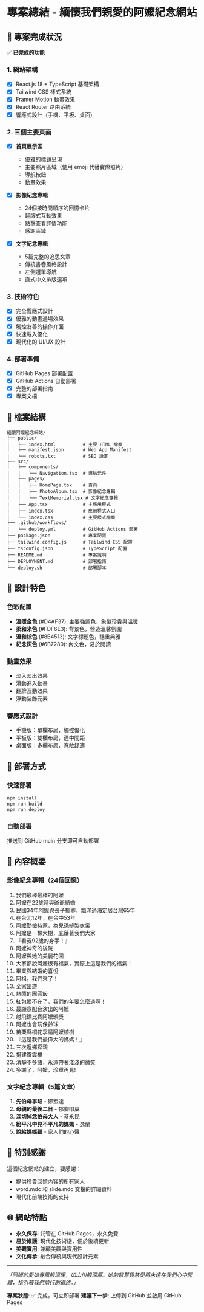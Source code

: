 # 專案總結 - 緬懷我們親愛的阿嬤紀念網站

## 🌸 專案完成狀況

✅ **已完成的功能**

### 1. 網站架構
- [x] React.js 18 + TypeScript 基礎架構
- [x] Tailwind CSS 樣式系統
- [x] Framer Motion 動畫效果
- [x] React Router 路由系統
- [x] 響應式設計（手機、平板、桌面）

### 2. 三個主要頁面
- [x] **首頁展示區**
  - 優雅的標題呈現
  - 主要照片區域（使用 emoji 代替實際照片）
  - 導航按鈕
  - 動畫效果

- [x] **影像紀念專輯**
  - 24個按時間順序的回憶卡片
  - 翻牌式互動效果
  - 點擊查看詳情功能
  - 感謝區域

- [x] **文字紀念專輯**
  - 5篇完整的追思文章
  - 傳統書卷風格設計
  - 左側選單導航
  - 直式中文排版選項

### 3. 技術特色
- [x] 完全響應式設計
- [x] 優雅的動畫過場效果
- [x] 觸控友善的操作介面
- [x] 快速載入優化
- [x] 現代化的 UI/UX 設計

### 4. 部署準備
- [x] GitHub Pages 部署配置
- [x] GitHub Actions 自動部署
- [x] 完整的部署指南
- [x] 專案文檔

## 📁 檔案結構

```
緬懷阿嬤紀念網站/
├── public/
│   ├── index.html          # 主要 HTML 檔案
│   ├── manifest.json       # Web App Manifest
│   └── robots.txt          # SEO 設定
├── src/
│   ├── components/
│   │   └── Navigation.tsx  # 導航元件
│   ├── pages/
│   │   ├── HomePage.tsx    # 首頁
│   │   ├── PhotoAlbum.tsx  # 影像紀念專輯
│   │   └── TextMemorial.tsx # 文字紀念專輯
│   ├── App.tsx             # 主應用程式
│   ├── index.tsx           # 應用程式入口
│   └── index.css           # 主要樣式檔案
├── .github/workflows/
│   └── deploy.yml          # GitHub Actions 部署
├── package.json            # 專案配置
├── tailwind.config.js      # Tailwind CSS 配置
├── tsconfig.json           # TypeScript 配置
├── README.md               # 專案說明
├── DEPLOYMENT.md           # 部署指南
└── deploy.sh               # 部署腳本
```

## 🎨 設計特色

### 色彩配置
- **溫暖金色** (#D4AF37): 主要強調色，象徵珍貴與溫暖
- **柔和米色** (#FDF6E3): 背景色，營造溫馨氛圍
- **溫和棕色** (#8B4513): 文字標題色，穩重典雅
- **紀念灰色** (#6B7280): 內文色，易於閱讀

### 動畫效果
- 淡入淡出效果
- 滑動進入動畫
- 翻牌互動效果
- 浮動裝飾元素

### 響應式設計
- 手機版：單欄布局，觸控優化
- 平板版：雙欄布局，適中間距
- 桌面版：多欄布局，寬敞舒適

## 🚀 部署方式

### 快速部署
```bash
npm install
npm run build
npm run deploy
```

### 自動部署
推送到 GitHub main 分支即可自動部署

## 📝 內容概要

### 影像紀念專輯（24個回憶）
1. 我們最棒最棒的阿嬤
2. 阿嬤在22歲時與爺爺結婚
3. 民國34年阿嬤與長子郁卿，飄洋過海定居台灣65年
4. 在台北12年，在台中53年
5. 阿嬤勤儉持家，為兒孫縫製衣裳
6. 阿嬤是一棵大樹，庇蔭著我們大家
7. 『看我92歲的身手！』
8. 阿嬤神奇的後院
9. 阿嬤與她的美麗花園
10. 大家都說阿嬤很有福氣，實際上這是我們的福氣！
11. 畢業與結婚的喜悅
12. 阿祖，我們來了！
13. 全家出遊
14. 熱鬧的團圓飯
15. 紅包嬤不在了，我們的年要怎麼過啊！
16. 最願意配合演出的阿嬤
17. 射飛鏢比賽阿嬤頒獎
18. 阿嬤也會玩保齡球
19. 苗栗縣桐花季請阿嬤植樹
20. 『這是我們最偉大的媽媽！』
21. 三次返鄉探親
22. 捐建寄雲樓
23. 清靜不多語，永遠帶著淺淺的微笑
24. 多謝了，阿嬤，珍重再見!

### 文字紀念專輯（5篇文章）
1. **先伯母事略** - 鄭宏達
2. **母親的最後二日** - 郁卿叩稟
3. **深切悼念伯母大人** - 蔡永民
4. **給平凡中見不平凡的媽媽** - 逸蘭
5. **說給媽媽聽** - 家人們的心聲

## 💝 特別感謝

這個紀念網站的建立，要感謝：
- 提供珍貴回憶內容的所有家人
- word.mdc 和 slide.mdc 文檔的詳細資料
- 現代化前端技術的支持

## 🌐 網站特點

- **永久保存**: 託管在 GitHub Pages，永久免費
- **易於維護**: 現代化技術棧，便於後續更新
- **美觀實用**: 兼顧美觀與實用性
- **文化傳承**: 融合傳統與現代設計元素

---

*「阿嬤的愛如春風般溫暖，如山川般深厚。她的智慧與慈愛將永遠在我們心中閃耀，指引著我們前行的道路。」*

**專案狀態**: ✅ 完成，可立即部署
**建議下一步**: 上傳到 GitHub 並啟用 GitHub Pages 